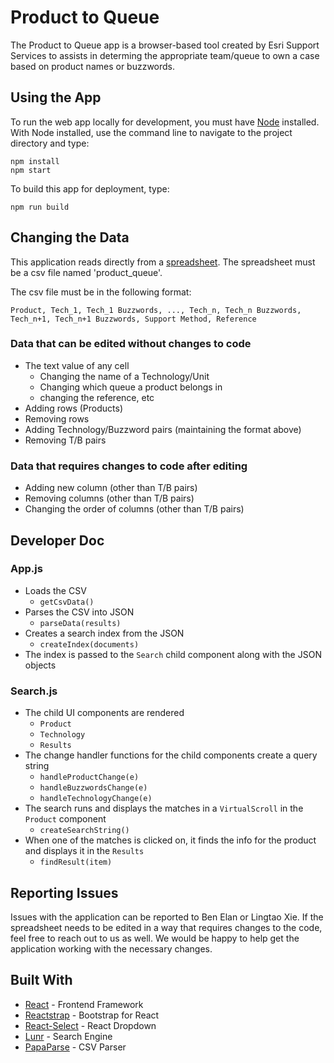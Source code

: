 # Product to Queue
The Product to Queue app is a browser-based tool created by Esri Support Services to assists in determing the appropriate team/queue to own a case based on product names or buzzwords.

## Using the App
To run the web app locally for development, you must have [Node](https://nodejs.org/en/) installed. With Node installed, use the command line to navigate to the project directory and type:
```
npm install
npm start
```
To build this app for deployment, type:
```
npm run build
```

## Changing the Data
This application reads directly from a [spreadsheet](https://github.com/benelan/product2queue/blob/master/public/data/product_queue.csv). The spreadsheet must be a csv file named 'product_queue'.

The csv file must be in the following format:
```
Product, Tech_1, Tech_1 Buzzwords, ..., Tech_n, Tech_n Buzzwords, Tech_n+1, Tech_n+1 Buzzwords, Support Method, Reference
```

### Data that can be edited without changes to code
- The text value of any cell
	- Changing the name of a Technology/Unit
	- Changing which queue a product belongs in
	- changing the reference, etc
- Adding rows (Products)
- Removing rows
- Adding Technology/Buzzword pairs (maintaining the format above)
- Removing T/B pairs
  
### Data that requires changes to code after editing
- Adding new column (other than T/B pairs)
- Removing columns (other than T/B pairs)
- Changing the order of columns (other than T/B pairs)

## Developer Doc
### App.js
- Loads the CSV
	- ``getCsvData()``
- Parses the CSV into JSON
	- ``parseData(results)``
- Creates a search index from the JSON
	- ``createIndex(documents)``
- The index is passed to the ``Search`` child component along with the JSON objects

### Search.js
- The child UI components are rendered
	- ``Product``
	- ``Technology``
	-  ``Results``
- The change handler functions for the child components create a query string
	- ``handleProductChange(e)``
	- ``handleBuzzwordsChange(e)``
	- ``handleTechnologyChange(e)``
- The search runs and displays the matches in a ``VirtualScroll`` in the ``Product`` component
	- ``createSearchString()``
- When one of the matches is clicked on, it finds the info for the product and displays it in the ``Results``
	- ``findResult(item)``

## Reporting Issues
Issues with the application can be reported to Ben Elan or Lingtao Xie. If the spreadsheet needs to be edited in a way that requires changes to the code, feel free to reach out to us as well. We would be happy to help get the application working with the necessary changes.

## Built With
* [React](https://reactjs.org/) - Frontend Framework
* [Reactstrap](https://reactstrap.github.io/) - Bootstrap for React
* [React-Select](https://react-select.com/home) - React Dropdown
* [Lunr](https://lunrjs.com/) - Search Engine
* [PapaParse](https://www.papaparse.com) - CSV Parser

